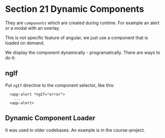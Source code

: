 # Section 21 Dynamic Components

They are `components` which are created during runtime. For example an alert or a modal with an overlay.

This is not specific feature of angular, we just use a component that is loaded on demand.

We display the component dynamically - programatically. There are ways to do it:

## ngIf

Put `ngIf` directive to the component selector, like this:

```
  <app-alert *ngIf="error">
    ...
  <app-alert>
```

## Dynamic Component Loader

It was used in older codebases. An example is in the course-project.
